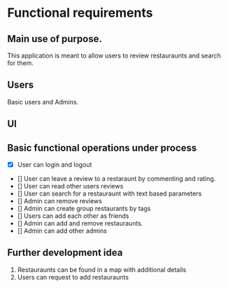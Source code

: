 # Functional requirements

## Main use of purpose.

This application is meant to allow users to review restauraunts and search for them. 

## Users

Basic users and Admins.

## UI



##  Basic functional operations under process
  - [x] User can login and logout
  - [] User can leave a review to a restaraunt  by commenting and rating.
  - [] User can read other users reviews
  - [] User can search for a restauraunt with text based parameters
  - [] Admin can remove reviews
  - [] Admin can create group restaurants by tags
  - [] Users can add each other as friends
  - [] Admin can add and remove restauraunts.
  - [] Admin can add other admins

 

## Further development idea
 1. Restauraunts can be found in a map with additional details
 2. Users can request to add restauraunts

